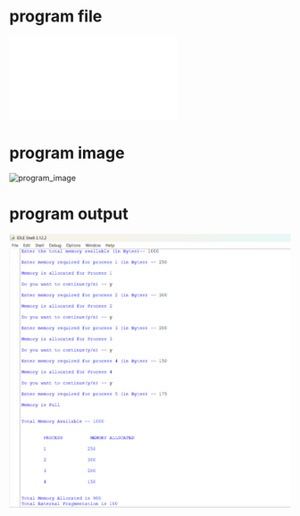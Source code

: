 # program file
![program file](mvt_547.py)

# program image
![program_image](mvt_547_image.png)

# program output
![program output](mvt_547_output.png)
